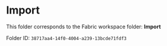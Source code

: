 # Import

This folder corresponds to the Fabric workspace folder: **Import**

Folder ID: `38717aa4-14f0-4004-a239-13bcde71fdf3`
